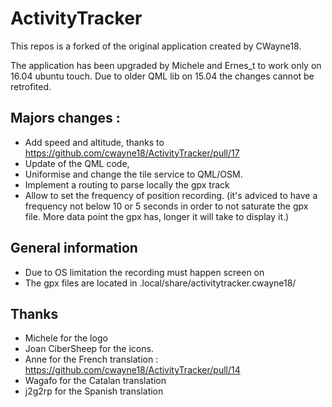 

# ActivityTracker
This repos is a forked of the original application created by CWayne18.

The application has been upgraded by Michele and Ernes_t to work only on 16.04 ubuntu touch.
Due to older QML lib on 15.04 the changes cannot be retrofited.

## Majors changes :
- Add speed and altitude, thanks to https://github.com/cwayne18/ActivityTracker/pull/17
- Update of the QML code,
- Uniformise and change the tile service to QML/OSM.
- Implement a routing to parse locally the gpx track
- Allow to set the frequency of position recording. (it's adviced to have a frequency not below 10 or 5 seconds in order to not saturate the gpx file. More data point the gpx has, longer it will take to display it.)

## General information
 - Due to OS limitation the recording must happen screen on
 - The gpx files are located in .local/share/activitytracker.cwayne18/

 ## Thanks
  - Michele for the logo
  - Joan CiberSheep for the icons.
  - Anne for the French translation : https://github.com/cwayne18/ActivityTracker/pull/14
  - Wagafo for the Catalan translation
  - j2g2rp  for the Spanish translation
